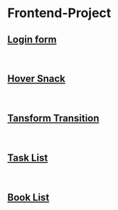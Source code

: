 # Frontend-Project

## [Login form](https://princesimform.github.io/Frontend-Project/login.html)

<br/>

## [Hover Snack](https://princesimform.github.io/Frontend-Project/hover_snack.html)

<br/>

## [Tansform Transition](https://princesimform.github.io/Frontend-Project/transform.html)

<br/>

## [Task List](https://princesimform.github.io/Frontend-Project/Task-List/)

<br/>

## [Book List](https://princesimform.github.io/Frontend-Project/Book-List/)